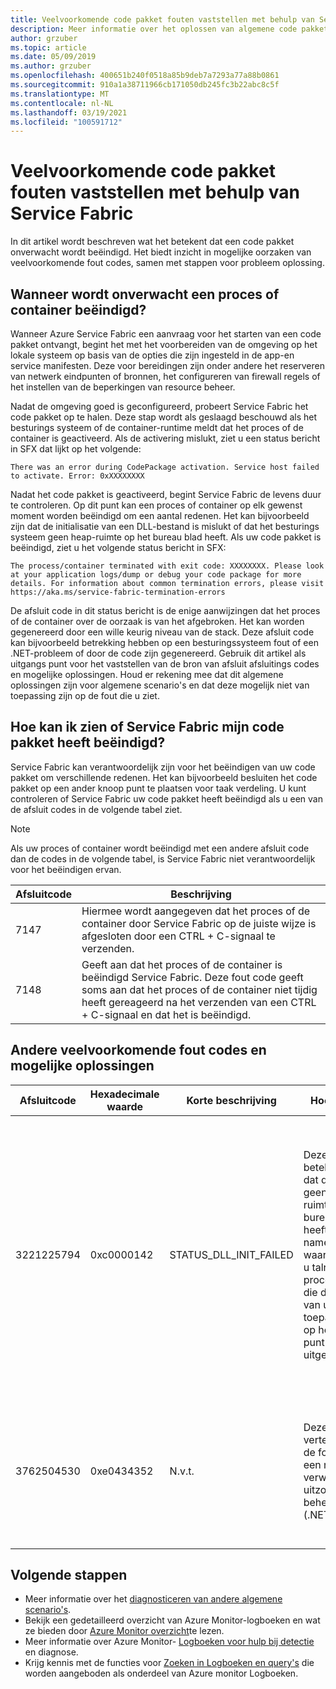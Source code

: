 ```yaml
---
title: Veelvoorkomende code pakket fouten vaststellen met behulp van Service Fabric
description: Meer informatie over het oplossen van algemene code pakket fouten met Azure Service Fabric
author: grzuber
ms.topic: article
ms.date: 05/09/2019
ms.author: grzuber
ms.openlocfilehash: 400651b240f0518a85b9deb7a7293a77a88b0861
ms.sourcegitcommit: 910a1a38711966cb171050db245fc3b22abc8c5f
ms.translationtype: MT
ms.contentlocale: nl-NL
ms.lasthandoff: 03/19/2021
ms.locfileid: "100591712"
---
```

# <a name="diagnose-common-code-package-errors-by-using-service-fabric"></a>Veelvoorkomende code pakket fouten vaststellen met behulp van Service Fabric

In dit artikel wordt beschreven wat het betekent dat een code pakket onverwacht wordt beëindigd. Het biedt inzicht in mogelijke oorzaken van veelvoorkomende fout codes, samen met stappen voor probleem oplossing.

## <a name="when-does-a-process-or-container-terminate-unexpectedly"></a>Wanneer wordt onverwacht een proces of container beëindigd?

Wanneer Azure Service Fabric een aanvraag voor het starten van een code pakket ontvangt, begint het met het voorbereiden van de omgeving op het lokale systeem op basis van de opties die zijn ingesteld in de app-en service manifesten. Deze voor bereidingen zijn onder andere het reserveren van netwerk eindpunten of bronnen, het configureren van firewall regels of het instellen van de beperkingen van resource beheer. 

Nadat de omgeving goed is geconfigureerd, probeert Service Fabric het code pakket op te halen. Deze stap wordt als geslaagd beschouwd als het besturings systeem of de container-runtime meldt dat het proces of de container is geactiveerd. Als de activering mislukt, ziet u een status bericht in SFX dat lijkt op het volgende:

```
There was an error during CodePackage activation. Service host failed to activate. Error: 0xXXXXXXXX
```

Nadat het code pakket is geactiveerd, begint Service Fabric de levens duur te controleren. Op dit punt kan een proces of container op elk gewenst moment worden beëindigd om een aantal redenen. Het kan bijvoorbeeld zijn dat de initialisatie van een DLL-bestand is mislukt of dat het besturings systeem geen heap-ruimte op het bureau blad heeft. Als uw code pakket is beëindigd, ziet u het volgende status bericht in SFX:

```
The process/container terminated with exit code: XXXXXXXX. Please look at your application logs/dump or debug your code package for more details. For information about common termination errors, please visit https://aka.ms/service-fabric-termination-errors
```

De afsluit code in dit status bericht is de enige aanwijzingen dat het proces of de container over de oorzaak is van het afgebroken. Het kan worden gegenereerd door een wille keurig niveau van de stack. Deze afsluit code kan bijvoorbeeld betrekking hebben op een besturingssysteem fout of een .NET-probleem of door de code zijn gegenereerd. Gebruik dit artikel als uitgangs punt voor het vaststellen van de bron van afsluit afsluitings codes en mogelijke oplossingen. Houd er rekening mee dat dit algemene oplossingen zijn voor algemene scenario's en dat deze mogelijk niet van toepassing zijn op de fout die u ziet.

## <a name="how-can-i-tell-if-service-fabric-terminated-my-code-package"></a>Hoe kan ik zien of Service Fabric mijn code pakket heeft beëindigd?

Service Fabric kan verantwoordelijk zijn voor het beëindigen van uw code pakket om verschillende redenen. Het kan bijvoorbeeld besluiten het code pakket op een ander knoop punt te plaatsen voor taak verdeling. U kunt controleren of Service Fabric uw code pakket heeft beëindigd als u een van de afsluit codes in de volgende tabel ziet.

>[!NOTE]
> Als uw proces of container wordt beëindigd met een andere afsluit code dan de codes in de volgende tabel, is Service Fabric niet verantwoordelijk voor het beëindigen ervan.

Afsluitcode | Beschrijving
--------- | -----------
7147 | Hiermee wordt aangegeven dat het proces of de container door Service Fabric op de juiste wijze is afgesloten door een CTRL + C-signaal te verzenden.
7148 | Geeft aan dat het proces of de container is beëindigd Service Fabric. Deze fout code geeft soms aan dat het proces of de container niet tijdig heeft gereageerd na het verzenden van een CTRL + C-signaal en dat het is beëindigd.


## <a name="other-common-error-codes-and-their-potential-fixes"></a>Andere veelvoorkomende fout codes en mogelijke oplossingen

Afsluitcode | Hexadecimale waarde | Korte beschrijving | Hoofdoorzaak | Mogelijke oplossing
--------- | --------- | ----------------- | ---------- | -------------
3221225794 | 0xc0000142 | STATUS_DLL_INIT_FAILED | Deze fout betekent soms dat de computer geen heap-ruimte op het bureau blad heeft. Dit is met name waarschijnlijk als u talrijke processen hebt die deel uitmaken van uw toepassing die op het knoop punt wordt uitgevoerd. | Als uw programma niet is gebouwd om te reageren op CTRL + C signalen, kunt u de instelling **EnableActivateNoWindow** inschakelen in het cluster manifest. Als u deze instelling inschakelt, wordt uw code pakket zonder GUI-venster uitgevoerd en worden er geen CTRL + C-signalen meer ontvangen. Met deze actie wordt ook de hoeveelheid beschik bare heap-ruimte op het bureau blad van elk proces verminderd. Als uw code pakket CTRL + C signalen moet ontvangen, kunt u de grootte van het bureau blad van het knoop punt verg Roten.
3762504530 | 0xe0434352 | N.v.t. | Deze waarde vertegenwoordigt de fout code voor een niet-verwerkte uitzonde ring van beheerde code (.NET). | Deze afsluit code geeft aan dat uw toepassing een uitzonde ring heeft gegenereerd die niet is verwerkt en waardoor het proces is beëindigd. Als eerste stap bij het bepalen van de activering van deze fout, fouten opsporen in de logboeken en dump bestanden van uw toepassing.

## <a name="next-steps"></a>Volgende stappen

* Meer informatie over het [diagnosticeren van andere algemene scenario's](service-fabric-diagnostics-common-scenarios.md).
* Bekijk een gedetailleerd overzicht van Azure Monitor-logboeken en wat ze bieden door [Azure Monitor overzicht](../azure-monitor/overview.md)te lezen.
* Meer informatie over Azure Monitor- [Logboeken voor hulp bij detectie](../azure-monitor/alerts/alerts-overview.md) en diagnose.
* Krijg kennis met de functies voor [Zoeken in Logboeken en query's](../azure-monitor/logs/log-query-overview.md) die worden aangeboden als onderdeel van Azure monitor Logboeken.
